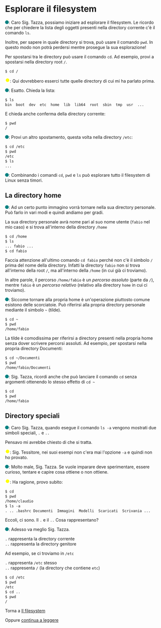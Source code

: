 # Esplorare il filesystem

![](../../images/people/tess.png): Caro Sig. Tazza, possiamo iniziare ad
esplorare il filesystem. Le ricordo che per chiedere la lista degli
oggetti presenti nella directory corrente c'è il comando `ls`.

Inoltre, per sapere in quale directory si trova, può usare il comando `pwd`.
In questo modo non potrà perdersi mentre prosegue la sua esplorazione!

Per spostarsi tra le directory può usare il comando `cd`. Ad esempio, provi
a spostarsi nella directory root `/`.

```
$ cd /
```

![](../../images/people/tazza.png): Qui dovrebbero esserci tutte quelle directory
di cui mi ha parlato prima.

![](../../images/people/tess.png): Esatto. Chieda la lista:

```
$ ls
bin  boot  dev  etc  home  lib  lib64  root  sbin  tmp  usr  ...
```

E chieda anche conferma della directory corrente:

```
$ pwd
/
```

![](../../images/people/tess.png): Provi un altro spostamento, questa volta
nella directory `/etc`:

```
$ cd /etc
$ pwd
/etc
$ ls
...
```

![](../../images/people/tess.png): Combinando i comandi `cd`, `pwd` e `ls` può
esplorare tutto il filesystem di Linux senza timori.

## La directory home

![](../../images/people/tess.png): Ad un certo punto immagino vorrà tornare nella
sua directory personale. Può farlo in vari modi e quindi andiamo per gradi.

La sua directory personale avrà nome pari al suo nome utente (`fabio` nel mio caso)
e si trova all'interno della directory `/home`

```
$ cd /home
$ ls
... fabio ...
$ cd fabio
```

Faccia attenzione all'ultimo comando `cd fabio` perché non c'è il simbolo `/`
prima  del nome della directory. Infatti la directory `fabio` non si trova
all'interno della root `/`, ma all'interno della `/home` (in cui già ci troviamo).

In altre parole, il percorso `/home/fabio` è un *percorso assoluto* (parte da `/`),
mentre `fabio` è un *percorso relativo* (relativo alla directory `home` in cui ci troviamo).

![](../../images/people/tess.png): Siccome tornare alla propria home è un'operazione
piuttosto comune esistono delle scorciatoie. Può riferirsi alla propria directory personale
mediante il simbolo `~` (tilde).

```
$ cd ~
$ pwd
/home/fabio
```

La tilde è comodissima per riferirsi a directory presenti nella propria home
senza dover scrivere percorsi assoluti. Ad esempio, per spostarsi nella propria
directory Documenti:

```
$ cd ~/Documenti
$ pwd
/home/fabio/Documenti
```

![](../../images/people/tess.png): Sig. Tazza, ricordi anche che può lanciare
il comando `cd` senza argomenti ottenendo lo stesso effetto di `cd ~`

```
$ cd
$ pwd
/home/fabio
```

## Directory speciali

![](../../images/people/tess.png): Caro Sig. Tazza, quando esegue il comando `ls -a`
vengono mostrati due simboli speciali, `.` e `..`

Pensavo mi avrebbe chiesto di che si tratta.

![](../../images/people/tazza.png): Sig. Tessitore, nei suoi esempi non c'era mai
l'opzione `-a` e quindi non ho provato.

![](../../images/people/tess.png): Molto male, Sig. Tazza. Se vuole imparare deve
sperimentare, essere curioso, tentare e capire cosa ottiene o non ottiene.

![](../../images/people/tazza.png): Ha ragione, provo subito:

```
$ cd
$ pwd
/home/claudio
$ ls -a
. .. .bashrc Documenti  Immagini  Modelli  Scaricati  Scrivania ...
```

Eccoli, ci sono. Il `.` e il `..` Cosa rappresentano?

![](../../images/people/tess.png): Adesso va meglio Sig. Tazza.

`.` rappresenta la directory corrente<br>
`..` rappresenta la directory genitore

Ad esempio, se ci troviamo in `/etc`

`.` rappresenta `/etc` stesso<br>
`..` rappresenta `/` (la directory che contiene `etc`)

```
$ cd /etc
$ pwd
/etc
$ cd ..
$ pwd
/
```

Torna a [Il filesystem](../summary.md)

Oppure [continua a leggere](creare.md)
